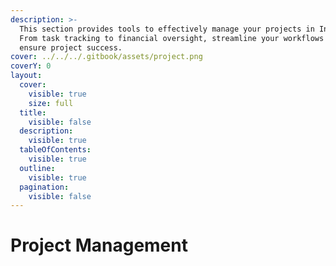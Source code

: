 ```yaml
---
description: >-
  This section provides tools to effectively manage your projects in InterVal.
  From task tracking to financial oversight, streamline your workflows and
  ensure project success.
cover: ../../../.gitbook/assets/project.png
coverY: 0
layout:
  cover:
    visible: true
    size: full
  title:
    visible: false
  description:
    visible: true
  tableOfContents:
    visible: true
  outline:
    visible: true
  pagination:
    visible: false
---
```


# Project Management

